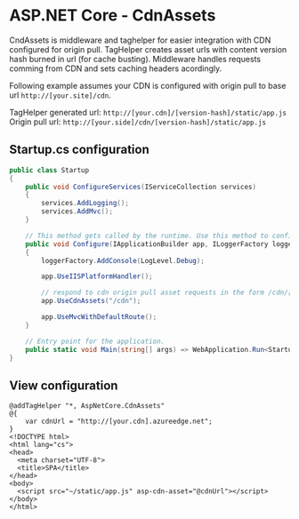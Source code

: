 # ASP.NET Core - CdnAssets

CndAssets is middleware and taghelper for easier integration with CDN configured for origin pull. TagHelper
creates asset urls with content version hash burned in url (for cache busting). Middleware handles requests
comming from CDN and sets caching headers acordingly.

Following example assumes your CDN is configured with origin pull to base url
<code>http://[your.site]/cdn</code>.

TagHelper generated url: <code>http://[your.cdn]/[version-hash]/static/app.js</code>
Origin pull url: <code>http://[your.side]/cdn/[version-hash]/static/app.js</code>


## Startup.cs configuration

```c#
public class Startup
{
    public void ConfigureServices(IServiceCollection services)
    {
        services.AddLogging();
        services.AddMvc();            
    }

    // This method gets called by the runtime. Use this method to configure the HTTP request pipeline.
    public void Configure(IApplicationBuilder app, ILoggerFactory loggerFactory)
    {
        loggerFactory.AddConsole(LogLevel.Debug);

        app.UseIISPlatformHandler();

        // respond to cdn origin pull asset requests in the form /cdn/[hash]/* 
        app.UseCdnAssets("/cdn");

        app.UseMvcWithDefaultRoute();
    }

    // Entry point for the application.
    public static void Main(string[] args) => WebApplication.Run<Startup>(args);
}
```

## View configuration


```razor
@addTagHelper "*, AspNetCore.CdnAssets"
@{
    var cdnUrl = "http://[your.cdn].azureedge.net";
}
<!DOCTYPE html>
<html lang="cs">
<head>
  <meta charset="UTF-8">
  <title>SPA</title>
</head>
<body>
  <script src="~/static/app.js" asp-cdn-asset="@cdnUrl"></script>
</body>
</html>

```

